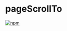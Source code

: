 
# pageScrollTo
[![npm](https://img.shields.io/npm/v/@uni/page-scroll-to.svg)](https://www.npmjs.com/package/@uni/page-scroll-to)
